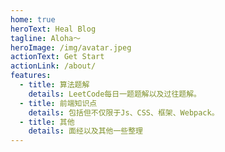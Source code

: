 ```yaml
---
home: true
heroText: Heal Blog
tagline: Aloha～
heroImage: /img/avatar.jpeg
actionText: Get Start
actionLink: /about/
features:
  - title: 算法题解
    details: LeetCode每日一题题解以及过往题解。
  - title: 前端知识点
    details: 包括但不仅限于Js、CSS、框架、Webpack。
  - title: 其他
    details: 面经以及其他一些整理
---
```

